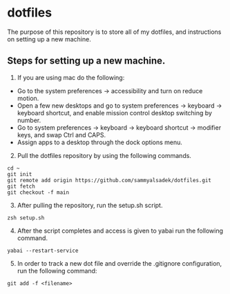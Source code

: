 # dotfiles
The purpose of this repository is to store all of my dotfiles, and instructions on setting up a new machine.

## Steps for setting up a new machine.
1. If you are using mac do the following:
- Go to the system preferences -> accessibility and turn on reduce motion.
- Open a few new desktops and go to system preferences -> keyboard -> keyboard shortcut, and enable mission control desktop switching by number.
- Go to system preferences -> keyboard -> keyboard shortcut -> modifier keys, and swap Ctrl and CAPS.
- Assign apps to a desktop through the dock options menu.

2. Pull the dotfiles repository by using the following commands.

```
cd ~
git init
git remote add origin https://github.com/sammyalsadek/dotfiles.git
git fetch
git checkout -f main
```

3. After pulling the repository, run the setup.sh script.

`zsh setup.sh`

4. After the script completes and access is given to yabai run the following command.

`yabai --restart-service`

5. In order to track a new dot file and override the .gitignore configuration, run the following command:

`git add -f <filename>`
